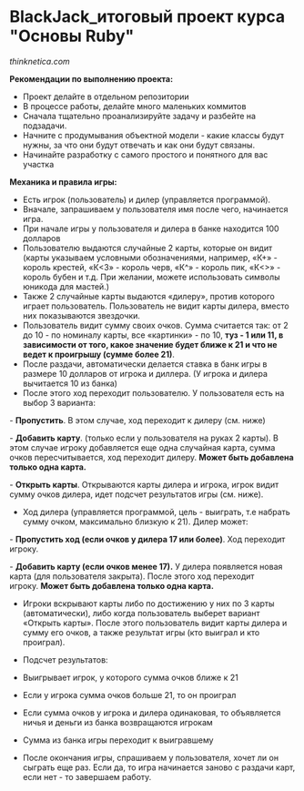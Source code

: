 # BlackJack_итоговый проект курса "Основы Ruby"
_thinknetica.com_

**Рекомендации по выполнению проекта:**

- Проект делайте в отдельном репозитории
- В процессе работы, делайте много маленьких коммитов
- Сначала тщательно проанализируйте задачу и разбейте на подзадачи.
- Начните с продумывания объектной модели - какие классы будут нужны, за что они будут отвечать и как они будут связаны.
- Начинайте разработку с самого простого и понятного для вас участка

**Механика и правила игры:**

- Есть игрок (пользователь) и дилер (управляется программой).
- Вначале, запрашиваем у пользователя имя после чего, начинается игра.
- При начале игры у пользователя и дилера в банке находится 100 долларов
- Пользователю выдаются случайные 2 карты, которые он видит (карты указываем условными обозначениями, например, «К+» - король крестей, «К<3» - король черв, «К^» - король пик, «К<>» - король бубен и т.д. При желании, можете использовать символы юникода для мастей.)
- Также 2 случайные карты выдаются «дилеру», против которого играет пользователь. Пользователь не видит карты дилера, вместо них показываются звездочки.
- Пользователь видит сумму своих очков. Сумма считается так: от 2 до 10 - по номиналу карты, все «картинки» - по 10, **туз - 1 или 11, в зависимости от того, какое значение будет ближе к 21 и что не ведет к проигрышу (сумме более 21)**.
- После раздачи, автоматически делается ставка в банк игры в размере 10 долларов от игрока и диллера. (У игрока и дилера вычитается 10 из банка)
- После этого ход переходит пользователю. У пользователя есть на выбор 3 варианта:

- **Пропустить**. В этом случае, ход переходит к дилеру (см. ниже)

- **Добавить карту**. (только если у пользователя на руках 2 карты). В этом случае игроку добавляется еще одна случайная карта, сумма очков пересчитывается, ход переходит дилеру. **Может быть добавлена только одна карта.**

- **Открыть карты**. Открываются карты дилера и игрока, игрок видит сумму очков дилера, идет подсчет результатов игры (см. ниже).

- Ход дилера (управляется программой, цель - выиграть, т.е набрать сумму очком, максимально близкую к 21). Дилер может:

- **Пропустить ход (если очков у дилера 17 или более)**. Ход переходит игроку.

- **Добавить карту (если очков менее 17).** У дилера появляется новая карта (для пользователя закрыта). После этого ход переходит игроку. **Может быть добавлена только одна карта.**

- Игроки вскрывают карты либо по достижению у них по 3 карты (автоматически), либо когда пользователь выберет вариант «Открыть карты». После этого пользователь видит карты дилера и сумму его очков, а также результат игры (кто выиграл и кто проиграл).
- Подсчет результатов:

- Выигрывает игрок, у которого сумма очков ближе к 21

- Если у игрока сумма очков больше 21, то он проиграл

- Если сумма очков у игрока и дилера одинаковая, то объявляется ничья и деньги из банка возвращаются игрокам

- Сумма из банка игры переходит к выигравшему

- После окончания игры, спрашиваем у пользователя, хочет ли он сыграть еще раз. Если да, то игра начинается заново с раздачи карт, если нет - то завершаем работу.
